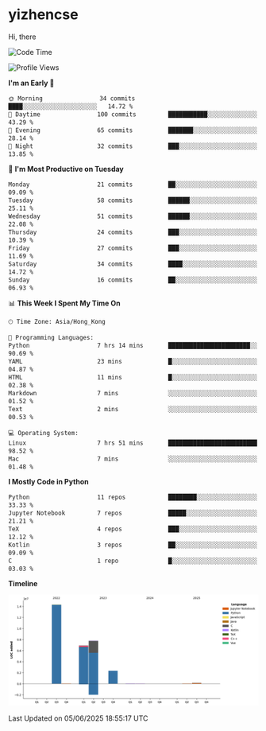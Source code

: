# yizhencse


Hi, there

<!--START_SECTION:waka-->
![Code Time](http://img.shields.io/badge/Code%20Time-7%20hrs%2059%20mins-blue)

![Profile Views](http://img.shields.io/badge/Profile%20Views-235-blue)

**I'm an Early 🐤** 

```text
🌞 Morning                34 commits          ████░░░░░░░░░░░░░░░░░░░░░   14.72 % 
🌆 Daytime                100 commits         ███████████░░░░░░░░░░░░░░   43.29 % 
🌃 Evening                65 commits          ███████░░░░░░░░░░░░░░░░░░   28.14 % 
🌙 Night                  32 commits          ███░░░░░░░░░░░░░░░░░░░░░░   13.85 % 
```
📅 **I'm Most Productive on Tuesday** 

```text
Monday                   21 commits          ██░░░░░░░░░░░░░░░░░░░░░░░   09.09 % 
Tuesday                  58 commits          ██████░░░░░░░░░░░░░░░░░░░   25.11 % 
Wednesday                51 commits          ██████░░░░░░░░░░░░░░░░░░░   22.08 % 
Thursday                 24 commits          ███░░░░░░░░░░░░░░░░░░░░░░   10.39 % 
Friday                   27 commits          ███░░░░░░░░░░░░░░░░░░░░░░   11.69 % 
Saturday                 34 commits          ████░░░░░░░░░░░░░░░░░░░░░   14.72 % 
Sunday                   16 commits          ██░░░░░░░░░░░░░░░░░░░░░░░   06.93 % 
```


📊 **This Week I Spent My Time On** 

```text
🕑︎ Time Zone: Asia/Hong_Kong

💬 Programming Languages: 
Python                   7 hrs 14 mins       ███████████████████████░░   90.69 % 
YAML                     23 mins             █░░░░░░░░░░░░░░░░░░░░░░░░   04.87 % 
HTML                     11 mins             █░░░░░░░░░░░░░░░░░░░░░░░░   02.38 % 
Markdown                 7 mins              ░░░░░░░░░░░░░░░░░░░░░░░░░   01.52 % 
Text                     2 mins              ░░░░░░░░░░░░░░░░░░░░░░░░░   00.53 % 

💻 Operating System: 
Linux                    7 hrs 51 mins       █████████████████████████   98.52 % 
Mac                      7 mins              ░░░░░░░░░░░░░░░░░░░░░░░░░   01.48 % 
```

**I Mostly Code in Python** 

```text
Python                   11 repos            ████████░░░░░░░░░░░░░░░░░   33.33 % 
Jupyter Notebook         7 repos             █████░░░░░░░░░░░░░░░░░░░░   21.21 % 
TeX                      4 repos             ███░░░░░░░░░░░░░░░░░░░░░░   12.12 % 
Kotlin                   3 repos             ██░░░░░░░░░░░░░░░░░░░░░░░   09.09 % 
C                        1 repo              █░░░░░░░░░░░░░░░░░░░░░░░░   03.03 % 
```



**Timeline**

![Lines of Code chart](https://raw.githubusercontent.com/yizhencse/yizhencse/main/assets/bar_graph.png)


 Last Updated on 05/06/2025 18:55:17 UTC
<!--END_SECTION:waka-->

